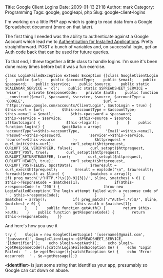 Title: Google Client Logins
Date: 2009-01-13 21:18
Author: mark
Category: Programming
Tags: google, googleapi, php
Slug: google-client-logins

I'm working on a little PHP app which is going to read data from a
Google Spreadsheet document (more on that later).

The first thing I needed was the ability to authenticate against a
Google Account which lead me to [Authentication for Installed
Applications][]. Pretty straightforward. POST a bunch of variables and,
on successful login, get an Auth code back that can be used for future
queries.

To that end, I threw together a little class to handle logins. I'm sure
it's been done many times before but it was a fun exercise.


~~~~ {.php name="code"}
class LoginFailedException extends Exception {}class GoogleClientLogin {    public $url;    public $accountType;    public $email;    public $password;    public $service;    public $source;    public static $CALENDAR_SERVICE = 'cl';    public static $SPREADSHEET_SERVICE = 'wise';    private $responseCode;    private $auth;    public function __construct($email, $password, $service, $source, $accountType = 'GOOGLE',                                    $url = 'https://www.google.com/accounts/ClientLogin', $autoLogin = true) {        $this->url = $url;        $this->accountType = $accountType;        $this->email = $email;        $this->password = $password;        $this->service = $service;        $this->source = $source;        if($autoLogin) {            $this->login();        }    }    public function login() {        $postData = array(            'accountType'=>$this->accountType,            'Email'=>$this->email,            'Passwd'=>$this->password,            'service'=>$this->service,            'source'=>$this->source        );        $httprequest = curl_init($this->url);        curl_setopt($httprequest, CURLOPT_SSL_VERIFYPEER, false);        curl_setopt($httprequest, CURLOPT_POST, true);        curl_setopt($httprequest, CURLOPT_RETURNTRANSFER, true);        curl_setopt($httprequest, CURLOPT_HEADER, true);        curl_setopt($httprequest, CURLOPT_POSTFIELDS, $postData);        $rawresult = curl_exec($httprequest);        $result = explode("\n", $rawresult);        foreach($result as $line) {            $matches = array();            if( preg_match('/^HTTP.*?\s([0-9]{3})/', $line, $matches) > 0) {                $this->responseCode = $matches[1];                if($this->responseCode != '200') {                    throw new LoginFailedException('The login attempt failed with a response code of ' . $this->responseCode);                }            }            $matches = array();            if( preg_match('/^Auth=(.*?)$/', $line, $matches) > 0) {                $this->auth = $matches[1];            }        }    }    public function getAuth() {        return $this->auth;    }    public function getResponseCode() {        return $this->responseCode;    }}
~~~~



And here's how you use it


~~~~ {.php name="code"}
try {    $login = new GoogleClientLogin( '[username]@gmail.com', '[password]', GoogleClientLogin::$SPREADSHEET_SERVICE, '[identifier]');    echo $login->getAuth();    echo $login->getResponseCode();}catch(LoginFailedException $e) {    echo 'Login Failed:  ' . $e->getMessage();}catch(Exception $e) {    echo 'Error occurred:  ' . $e->getMessage();}
~~~~



**<identifier\>** is just some string that identifies your app,
presumably so Google can cut down on abuse.

  [Authentication for Installed Applications]: http://code.google.com/apis/accounts/docs/AuthForInstalledApps.html
